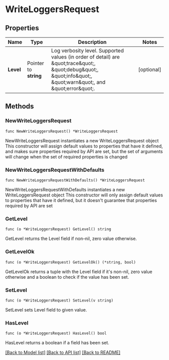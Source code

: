 # WriteLoggersRequest

## Properties

Name | Type | Description | Notes
------------ | ------------- | ------------- | -------------
**Level** | Pointer to **string** | Log verbosity level. Supported values (in order of detail) are \&quot;trace\&quot;, \&quot;debug\&quot;, \&quot;info\&quot;, \&quot;warn\&quot;, and \&quot;error\&quot;. | [optional] 

## Methods

### NewWriteLoggersRequest

`func NewWriteLoggersRequest() *WriteLoggersRequest`

NewWriteLoggersRequest instantiates a new WriteLoggersRequest object
This constructor will assign default values to properties that have it defined,
and makes sure properties required by API are set, but the set of arguments
will change when the set of required properties is changed

### NewWriteLoggersRequestWithDefaults

`func NewWriteLoggersRequestWithDefaults() *WriteLoggersRequest`

NewWriteLoggersRequestWithDefaults instantiates a new WriteLoggersRequest object
This constructor will only assign default values to properties that have it defined,
but it doesn't guarantee that properties required by API are set

### GetLevel

`func (o *WriteLoggersRequest) GetLevel() string`

GetLevel returns the Level field if non-nil, zero value otherwise.

### GetLevelOk

`func (o *WriteLoggersRequest) GetLevelOk() (*string, bool)`

GetLevelOk returns a tuple with the Level field if it's non-nil, zero value otherwise
and a boolean to check if the value has been set.

### SetLevel

`func (o *WriteLoggersRequest) SetLevel(v string)`

SetLevel sets Level field to given value.

### HasLevel

`func (o *WriteLoggersRequest) HasLevel() bool`

HasLevel returns a boolean if a field has been set.


[[Back to Model list]](../README.md#documentation-for-models) [[Back to API list]](../README.md#documentation-for-api-endpoints) [[Back to README]](../README.md)


